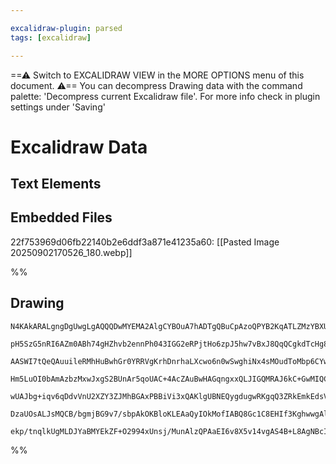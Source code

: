 ```yaml
---

excalidraw-plugin: parsed
tags: [excalidraw]

---
```

==⚠  Switch to EXCALIDRAW VIEW in the MORE OPTIONS menu of this document. ⚠== You can decompress Drawing data with the command palette: 'Decompress current Excalidraw file'. For more info check in plugin settings under 'Saving'


# Excalidraw Data

## Text Elements
## Embedded Files
22f753969d06fb22140b2e6ddf3a871e41235a60: [[Pasted Image 20250902170526_180\.webp]]

%%
## Drawing
```compressed-json
N4KAkARALgngDgUwgLgAQQQDwMYEMA2AlgCYBOuA7hADTgQBuCpAzoQPYB2KqATLZMzYBXUtiRoIACyhQ4zZAHoFAc0JRJQgEYA6bGwC2CgF7N6hbEcK4OCtptbErHALRY8RMpWdx8Q1TdIEfARcZgRmBShcZQUebQBGAFYEmjoghH0EDihmbgBtcDBQMBKIEm4ICgBrAEUAJQArAEEABQAtAE4AEQA2AAkYAA4AFibiCiEAZQAZVJLIWEQKwn1o

pH5SzG5nRI6AZm0ABh74gHZhvb2ennPh043IGG2eRPjtHo6zpJ5hw7vBxJ8QqQCgkdTcHg8QbaV57RLDeI9JHInrDB5SBCEZTSbi/e7AiDWZTBbiHdHMKCkNhVBAAYTY+DYpAqlOszDguEC2TmpU0uGwVWUVKEHGI9MZzIkrI47M5WSgPMgADNCPh8JNYCSJIIPIqIBSqTSAOpgyQQ8mU6kIDUwLXoHXldHC7EccK5NDxdFsDnYNRPD2HMkEoXCO

AASWI7tQeQAuuileRMhHuBwhGr0YRRVgKrhDnrhaLXcwo6n0wSwghiNx4sMOudToMbp6CYwWOwuGhTol0a3WJwAHKcMTVvbnRKnMf4+ZlZhddJQSvcJUEMLozTCUUAUWCmWyUdj6KEcGIuAXVY9XZ6g0Ol/Oe0G6KIHCqKbT+EfbAFi7Qy/wq/LURQEIUYQIgoqZsoeoqsEyYSJCSpdnsHQfMQxxKpokI1ocGEID0xDEEqey4IMpzxAgCI8HCuA9

Hm5LuOI0bAmAzbzMxwJxgS2BUnAr5qoUAC+4AcZAuBwHAGqngxxQLJIGQMRAJ6kC+GwMIQCAUAAQvygoFmKDJMhUADESomaZPIQNgIhclAYYLvoGqGnS+mSughlke56yFBZVnyrZGRaQKIYinpEosuQMoctZ5mWaQ1l+foABiqrqpq8kOlWKkxXFdkOVaJrEOCaBAqUWW+Tllo0jadr6gyjpeaV2TxXUwgum61aZT5jV2QA8j6frVoGHWxWVGQJZ

wUAJbg+iqv6qDdvVnU2XZY3ZJMhBGAxPBBiVi3xQAKlgUBNEQygdugwRKgqQ3ZRkEmkEdsVsBQsm4OeqClu+C3DV1GSbqKTSPc9IRvYSgPRbtdkA1SFB7fA8m6eD31LaNiYIM1dofSpzBcQy+AABrcD0ezDNotZ7DwPS7IMqLDBTWM42qACa3B7IcbyXPCgxwq8hwvGiXlGGwBjcNJkD0AQQibQJ10jfozXBUWIEIypQokGtG0QttkCq8QGoIDxa

DzaUOsALJsMQCB/bgmjBG9v7/sbpAkOKBloKLEAaQyIOkMofIABQ8Gc1C8EHIf3KghwwgAlHqdQIMoaachUPv+5RZK8Kzwdp8HkeJDH0tfdZuU0r1UDtiWb4qQmU1o1kFtOxwkFuwSWTW7b3CUpL6LYEQBuoJ3CDohwNcd6QXcEsIUBPgxA/oqsSlMP2I9oLPBLzzSpBWzb3792PCAF6UdgNAg2A5JMw9wGbFtb+3P4roPXn8mXjB7UL+AiwSixp

ekp/tnqlkUgMLDJYaBMYEkZF+O2994xUnsj/MunAlzQPAaEI6v8X5v14vgAS4B+L8AgNBcIItBL8SAA=
```
%%